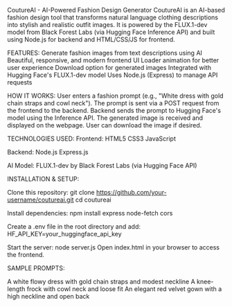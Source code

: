 CoutureAI - AI-Powered Fashion Design Generator
CoutureAI is an AI-based fashion design tool that transforms natural language clothing descriptions into stylish and realistic outfit images. It is powered by the FLUX.1-dev model from Black Forest Labs (via Hugging Face Inference API) and built using Node.js for backend and HTML/CSS/JS for frontend.

FEATURES:
Generate fashion images from text descriptions using AI
Beautiful, responsive, and modern frontend UI
Loader animation for better user experience
Download option for generated images
Integrated with Hugging Face's FLUX.1-dev model
Uses Node.js (Express) to manage API requests

HOW IT WORKS:
User enters a fashion prompt (e.g., "White dress with gold chain straps and cowl neck").
The prompt is sent via a POST request from the frontend to the backend.
Backend sends the prompt to Hugging Face's model using the Inference API.
The generated image is received and displayed on the webpage.
User can download the image if desired.

TECHNOLOGIES USED:
Frontend:
HTML5
CSS3
JavaScript

Backend:
Node.js
Express.js

AI Model:
FLUX.1-dev by Black Forest Labs (via Hugging Face API)

INSTALLATION & SETUP:

Clone this repository:
git clone https://github.com/your-username/coutureai.git
cd coutureai

Install dependencies:
npm install express node-fetch cors

Create a .env file in the root directory and add:
HF_API_KEY=your_huggingface_api_key

Start the server:
node server.js
Open index.html in your browser to access the frontend.

SAMPLE PROMPTS:

A white flowy dress with gold chain straps and modest neckline
A knee-length frock with cowl neck and loose fit
An elegant red velvet gown with a high neckline and open back
